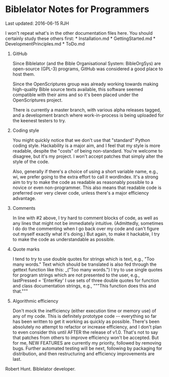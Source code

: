 Biblelator Notes for Programmers
================================

Last updated: 2016-06-15 RJH


I won't repeat what's in the other documentation files here. You should certainly study these
others first:
    * Installation.md
    * GettingStarted.md
    * DevelopmentPrinciples.md
    * ToDo.md


1. GitHub

    Since Biblelator (and the Bible Organisational System: BibleOrgSys) are open-source (GPL-3)
    programs, GitHub was considered a good place to host them.

    Since the OpenScriptures group was already working towards making high-quality Bible source
    texts available, this software seemed compatible with their aims and so it's been placed
    under the OpenScriptures project.

    There is currently a master branch, with various alpha releases tagged, and a development
    branch where work-in-process is being uploaded for the keenest testers to try.


2. Coding style

    You might quickly notice that we don't use that "standard" Python coding style. Hackability
    is a major aim, and I feel that my style is more readable, despite the "costs" of being
    non-standard. You're welcome to disagree, but it's my project. I won't accept patches that
    simply alter the style of the code.

    Also, generally if there's a choice of using a short variable name, e.g., wi, we prefer
    going to the extra effort to call it wordIndex. It's a strong aim to try to make the code
    as readable as reasonably possible to a novice or even non-programmer. This also means
    that readable code is preferred over very clever code, unless there's a major efficiency
    advantage.


3. Comments

    In line with #2 above, I try hard to comment blocks of code, as well as any lines that
    might not be immediately intuitive. (Admittedly, sometimes I do do the commenting when
    I go back over my code and can't figure out myself exactly what it's doing.) But again,
    to make it hackable, I try to make the code as understandable as possible.


4. Quote marks

    I tend to try to use double quotes for strings which is text, e.g., "Too many words."
    Text which should be translated is also fed through the gettext function like this:
        _("Too many words.")
    I try to use single quotes for program strings which are not presented to the user,
        e.g., lastPressed = 'EnterKey'
    I use sets of three double quotes for function and class documentation strings,
        e.g., """This function does this and that."""


5. Algorithmic efficiency

    Don't mock the inefficiency (either execution time or memory use) of any of my code. This
    is definitely prototype code -- everything so far has been written to get it working as
    quickly as possible. There's been absolutely no attempt to refactor or increase efficiency,
    and I don't plan to even consider this until AFTER the release of v1.0. That's not to say
    that patches from others to improve efficiency won't be accepted. But for me, NEW FEATURES
    are currently my priority, followed by removing bugs. Further automated testing will be
    next, following by packaging for distribution, and then restructuring and efficiency
    improvements are last.


Robert Hunt.
Biblelator developer.